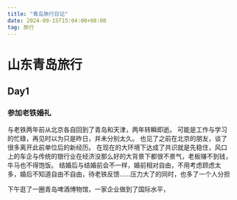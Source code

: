 ```yaml
---
title: "青岛旅行日记"
date: 2024-09-15T15:04:00+08:00
tag: 旅行
---
```

# 山东青岛旅行
## Day1
### 参加老铁婚礼
与老铁两年前从北京各自回到了青岛和天津，两年转瞬即逝。
可能是工作与学习的忙碌，再见时以为只是昨日，并未分别太久。
也见了之前在北京的朋友，谈了很多离开此前单位后的新经历。
在现在的大环境下达成了共识就是先稳住，风口上的车企与传统的银行业在经济没那么好的大背景下都很不景气，老板赚不到钱，牛马也不得饱饭。
结婚后与结婚前会不一样，婚前相对自由，不用考虑顾虑太多，婚后不知道自由不自由，待老铁反馈……压力大了的同时，也多了一个人分担

下午逛了一圈青岛啤酒博物馆，一家企业做到了国际水平，








